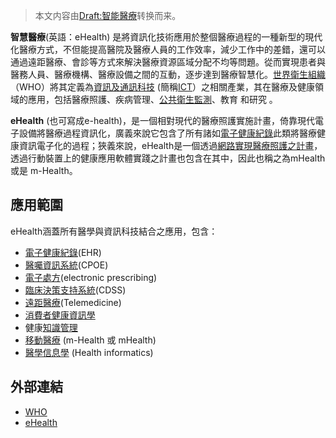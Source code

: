 > 本文内容由[Draft:智能醫療](https://zh.wikipedia.org/wiki/Draft:智能醫療)转换而来。


**智慧醫療**(英語：eHealth) 是將資訊化技術應用於整個醫療過程的一種新型的現代化醫療方式，不但能提高醫院及醫療人員的工作效率，減少工作中的差錯，還可以通過遠距醫療、會診等方式來解決醫療資源區域分配不均等問題。從而實現患者與醫務人員、醫療機構、醫療設備之間的互動，逐步達到醫療智慧化。[世界衛生組織](https://zh.wikipedia.org/wiki/世界衛生組織 "wikilink")（WHO）將其定義為[資訊及通訊科技](https://zh.wikipedia.org/wiki/資訊及通訊科技 "wikilink") (簡稱[ICT](https://zh.wikipedia.org/wiki/ICT "wikilink")）之相關產業，其在醫療及健康領域的應用，包括醫療照護、疾病管理、[公共衛生監測](https://zh.wikipedia.org/wiki/公共衛生 "wikilink")、教育 和研究 。

**eHealth** (也可寫成e-health)，是一個相對現代的醫療照護實施計畫，倚靠現代電子設備將醫療過程資訊化，廣義來說它包含了所有諸如[電子健康紀錄](../Page/電子健康紀錄.md "wikilink")此類將醫療健康資訊電子化的過程；狹義來說，eHealth是一個透過[網路實現醫療照護之計畫](https://zh.wikipedia.org/wiki/網路 "wikilink")，透過行動裝置上的健康應用軟體實踐之計畫也包含在其中，因此也稱之為mHealth 或是 m-Health。

## 應用範圍

eHealth涵蓋所有醫學與資訊科技結合之應用，包含：

  - [電子健康紀錄](../Page/電子健康紀錄.md "wikilink")(EHR)
  - [醫囑資訊系統](https://en.wikipedia.org/wiki/Computerized_physician_order_entry)(CPOE)
  - [電子處方](https://zh.wikipedia.org/wiki/:电子处方 "wikilink")(electronic prescribing)
  - [臨床決策支持系統](https://zh.wikipedia.org/wiki/:临床决策支持系统 "wikilink")(CDSS)
  - [遠距醫療](../Page/遠距醫療.md "wikilink")(Telemedicine)
  - [消費者健康資訊學](https://en.wikipedia.org/wiki/Consumer_health_informatics)
  - 健康[知識管理](https://zh.wikipedia.org/wiki/知識管理 "wikilink")
  - [移動醫療](https://wiki.mbalib.com/zh-tw/%E7%A7%BB%E5%8A%A8%E5%8C%BB%E7%96%97) (m-Health 或 mHealth)
  - [醫學信息學](https://zh.wikipedia.org/wiki/:医学信息学 "wikilink") (Health informatics)

## 外部連結

  - [WHO](https://www.who.int/ehealth/en/)
  - [eHealth](https://en.wikipedia.org/wiki/EHealth)